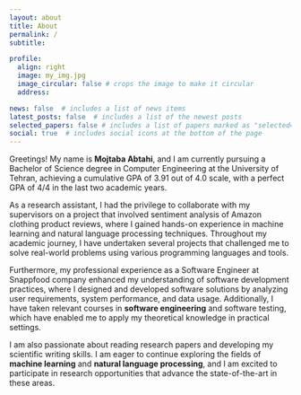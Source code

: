 ```yaml
---
layout: about
title: About
permalink: /
subtitle:

profile:
  align: right
  image: my_img.jpg
  image_circular: false # crops the image to make it circular
  address:

news: false  # includes a list of news items
latest_posts: false  # includes a list of the newest posts
selected_papers: false # includes a list of papers marked as "selected={true}"
social: true  # includes social icons at the bottom of the page
---
```


Greetings! My name is **Mojtaba Abtahi**, and I am currently pursuing a Bachelor of Science degree in Computer
Engineering at the University of Tehran, achieving a cumulative GPA of 3.91 out of 4.0 scale, with a perfect GPA of 4/4
in the last two academic years.

As a research assistant, I had the privilege to collaborate with my supervisors on a project that involved sentiment
analysis of Amazon clothing product reviews, where I gained hands-on experience in machine learning and natural language
processing techniques. Throughout my academic journey, I have undertaken several projects that challenged me to solve
real-world problems using various programming languages and tools.

Furthermore, my professional experience as a Software Engineer at Snappfood company enhanced my understanding of
software development practices, where I designed and developed software solutions by analyzing user requirements, system
performance, and data usage. Additionally, I have taken relevant courses in **software engineering** and software
testing, which have enabled me to apply my theoretical knowledge in practical settings.

I am also passionate about reading research papers and developing my scientific writing skills. I am eager to continue
exploring the fields of **machine learning** and **natural language processing**, and I am excited to participate in
research opportunities that advance the state-of-the-art in these areas.